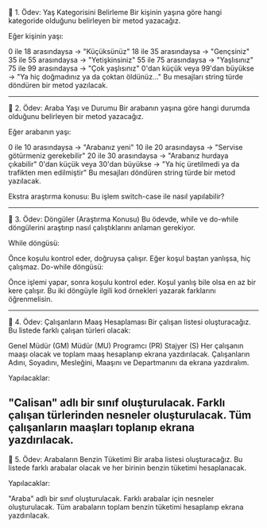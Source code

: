 📌 1. Ödev: Yaş Kategorisini Belirleme
Bir kişinin yaşına göre hangi kategoride olduğunu belirleyen bir metod yazacağız.

Eğer kişinin yaşı:

0 ile 18 arasındaysa → "Küçüksünüz"
18 ile 35 arasındaysa → "Gençsiniz"
35 ile 55 arasındaysa → "Yetişkinsiniz"
55 ile 75 arasındaysa → "Yaşlısınız"
75 ile 99 arasındaysa → "Çok yaşlısınız"
0'dan küçük veya 99'dan büyükse → "Ya hiç doğmadınız ya da çoktan öldünüz..."
Bu mesajları string türde döndüren bir metod yazılacak.

------------------------------------------------------------

📌 2. Ödev: Araba Yaşı ve Durumu
Bir arabanın yaşına göre hangi durumda olduğunu belirleyen bir metod yazacağız.

Eğer arabanın yaşı:

0 ile 10 arasındaysa → "Arabanız yeni"
10 ile 20 arasındaysa → "Servise götürmeniz gerekebilir"
20 ile 30 arasındaysa → "Arabanız hurdaya çıkabilir"
0'dan küçük veya 30'dan büyükse → "Ya hiç üretilmedi ya da trafikten men edilmiştir"
Bu mesajları döndüren string türde bir metod yazılacak.

Ekstra araştırma konusu: Bu işlem switch-case ile nasıl yapılabilir?

------------------------------------------------------------

📌 3. Ödev: Döngüler (Araştırma Konusu)
Bu ödevde, while ve do-while döngülerini araştırıp nasıl çalıştıklarını anlaman gerekiyor.

While döngüsü:

Önce koşulu kontrol eder, doğruysa çalışır.
Eğer koşul baştan yanlışsa, hiç çalışmaz.
Do-while döngüsü:

Önce işlemi yapar, sonra koşulu kontrol eder.
Koşul yanlış bile olsa en az bir kere çalışır.
Bu iki döngüyle ilgili kod örnekleri yazarak farklarını öğrenmelisin.

------------------------------------------------------------

📌 4. Ödev: Çalışanların Maaş Hesaplaması
Bir çalışan listesi oluşturacağız. Bu listede farklı çalışan türleri olacak:

Genel Müdür (GM)
Müdür (MU)
Programcı (PR)
Stajyer (S)
Her çalışanın maaşı olacak ve toplam maaş hesaplanıp ekrana yazdırılacak.
​​​​​​​Çalışanların Adını, Soyadını, Mesleğini, Maaşını ve Departmanını da ekrana yazdıralım.

Yapılacaklar:

"Calisan" adlı bir sınıf oluşturulacak.
Farklı çalışan türlerinden nesneler oluşturulacak.
Tüm çalışanların maaşları toplanıp ekrana yazdırılacak.
------------------------------------------------------------

📌 5. Ödev: Arabaların Benzin Tüketimi
Bir araba listesi oluşturacağız. Bu listede farklı arabalar olacak ve her birinin benzin tüketimi hesaplanacak.

Yapılacaklar:

"Araba" adlı bir sınıf oluşturulacak.
Farklı arabalar için nesneler oluşturulacak.
Tüm arabaların toplam benzin tüketimi hesaplanıp ekrana yazdırılacak.
